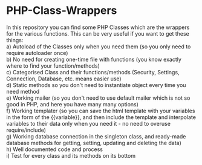 # PHP-Class-Wrappers
In this repository you can find some PHP Classes which are the wrappers for the various functions.
This can be very useful if you want to get these things:
<br>
a) Autoload of the Classes only when you need them (so you only need to require autoloader once)
<br>
b) No need for creating one-time file with functions (you know exactly where to find your function/methods)
<br>
c) Categorised Class and their functions/methods (Security, Settings, Connection, Database, etc. means easier use)
<br>
d) Static methods so you don't need to instantiate object every time you need method
<br>
e) Working mailer (so you don't need to use default mailer which is not so good in PHP, and here you have many many options)
<br>
f) Working templater (so you can save the html template with your variables in the form of the {{variable}}, and then include the template and interpolate variables to their data only when you need it - no need to overuse require/include)
<br>
g) Working database connection in the singleton class, and ready-made database methods for getting, setting, updating and deleting the data)
<br>
h) Well documented code and process
<br>
i) Test for every class and its methods on its bottom
